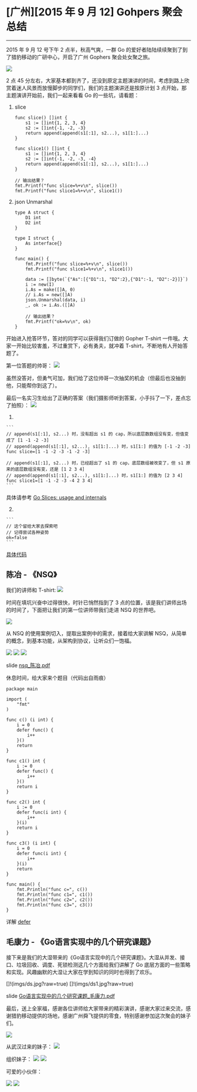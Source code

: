 # [广州][2015 年 9 月 12] Gohpers 聚会总结
----------------

2015 年 9 月 12 号下午 2 点半，秋高气爽，一群 Go 的爱好者陆陆续续聚到了到了猎豹移动的广研中心，开启了广州 Gophers 聚会处女聚之旅。

![](imgs/cmcm.jpg?raw=true)

2 点 45 分左右，大家基本都到齐了，还没到原定主题演讲的时间，考虑到路上欣赏着迷人风景而放慢脚步的同学们，我们的主题演讲还是按原计划 3 点开始，那主题演讲开始前，我们一起来看看 Go 的一些坑，请看题：

1. slice

	```
	func slice() []int {
		s1 := []int{1, 2, 3, 4}
		s2 := []int{-1, -2, -3}
		return append(append(s1[:1], s2...), s1[1:]...)
	}
	
	func slice1() []int {
		s1 := []int{1, 2, 3, 4}
		s2 := []int{-1, -2, -3, -4}
		return append(append(s1[:1], s2...), s1[1:]...)
	}
	
	// 输出结果？
	fmt.Printf("func slice=%+v\n", slice())
	fmt.Printf("func slice1=%+v\n", slice1())
	```

2. json Unmarshal

	```
	type A struct {
		D1 int
		D2 int
	}
	
	type I struct {
		As interface{}
	}
	
	func main() {
		fmt.Printf("func slice=%+v\n", slice())
		fmt.Printf("func slice1=%+v\n", slice1())
	
		data := []byte(`{"As":[{"D1":1, "D2":2},{"D1":-1, "D2":-2}]}`)
		i := new(I)
		i.As = make([]A, 0)
		// i.As = new([]A)
		json.Unmarshal(data, i)
		_, ok := i.As.([]A)
	
		// 输出结果？
		fmt.Printf("ok=%v\n", ok)
	}
	```

开始进入抢答环节，答对的同学可以获得我们订做的 Gopher T-shirt 一件哦。大家一开始比较害羞，不过重赏下，必有勇夫，就冲着 T-shirt，不断地有人开始答题了。

第一位答题的帅哥：
![](imgs/first-answer.jpg?raw=true)

虽然没答对，但勇气可加，我们给了这位帅哥一次抽奖的机会（但最后也没抽到他，只能帮你到这了）。

最后一名实习生给出了正确的答案（我们摄影师听到答案，小手抖了一下，差点忘了拍照）：
![](imgs/answer.jpg?raw=true)

1.

	```
	// append(s1[:1], s2...) 时，没有超出 s1 的 cap，所以底层数数组没有变，但值变成了 [1 -1 -2 -3]
	// append(append(s1[:1], s2...), s1[1:]...) 时，s1[1:] 的值为 [-1 -2 -3]
	func slice=[1 -1 -2 -3 -1 -2 -3]
	
	// append(s1[:1], s2...) 时，已经超出了 s1 的 cap，底层数组被改变了，但 s1 原来的底层数组没有变，还是 [1 2 3 4]
	// append(append(s1[:1], s2...), s1[1:]...) 时，s1[1:] 的值为 [2 3 4]
	func slice1=[1 -1 -2 -3 -4 2 3 4]
	```

具体请参考 [Go Slices: usage and internals](http://blog.golang.org/go-slices-usage-and-internals)

2.

	```
	// 这个留给大家去探索吧
	// 记得尝试各种姿势
	ok=false
	```

[具体代码](code/slice.go)

## 陈冶 - 《NSQ》

我们的讲师和 T-shirt:
![](imgs/jiangshi.jpg?raw=true)

时间在填坑兴奋中过得很快，时针已悄然指到了 3 点的位置，该是我们讲师出场的时间了，下面把让我们的第一位讲师带我们走进 NSQ 的世界吧。

![](imgs/jiangshi1.jpg?raw=true)

从 NSQ 的使用案例切入，提取出案例中的需求，接着给大家讲解 NSQ，从简单的概念，到基本功能，从架构到协议，让听众们一饱福。

![](imgs/nsq.jpg?raw=true)
![](imgs/nsq1.jpg?raw=true)
![](imgs/nsq2.jpg?raw=true)

slide [nsq_陈冶.pdf](slides/1.nsq_陈冶.pdf)

休息时间，给大家来个题目（代码出自雨痕）

```
package main

import (
	"fmt"
)

func c() (i int) {
	i = 0
	defer func() {
		i++
	}()
	return
}

func c1() int {
	i := 0
	defer func() {
		i++
	}()
	return i
}

func c2() int {
	i := 0
	defer func(i int) {
		i++
	}(i)
	return i
}

func c3() (i int) {
	i = 0
	defer func(i int) {
		i++
	}(i)
	return
}

func main() {
	fmt.Println("func c=", c())
	fmt.Println("func c1=", c1())
	fmt.Println("func c2=", c2())
	fmt.Println("func c3=", c3())
}
```

详解 [defer](code/defer.go)

## 毛康力 - 《Go语言实现中的几个研究课题》

接下来是我们的大湿带来的《Go语言实现中的几个研究课题》。大湿从并发、接口、垃圾回收、调度、死锁检测这几个方面给我们讲解了 Go 底层方面的一些策略和实现。风趣幽默的大湿让大家在学到知识的同时也得到了欢乐。

[]!(imgs/ds.jpg?raw=true)
[]!(imgs/ds1.jpg?raw=true)

slide [Go语言实现中的几个研究课题_毛康力.pdf](slides/2.Go语言实现中的几个研究课题_毛康力.pdf)

最后，送上全家福，感谢各位讲师给大家带来的精彩演讲，感谢大家过来交流，感谢猎豹移动提供的场地，感谢广州舜飞提供的零食，特别感谢参加这次聚会的妹子们。

![](imgs/ds.jpg?raw=true)

从武汉过来的妹子：
![](imgs/whmz.jpg?raw=true)

组织妹子：
![](imgs/mm.jpg?raw=true)
![](imgs/mm2.jpg?raw=true)

可爱的小伙伴：

![](imgs/hb.jpg?raw=true)
![](imgs/hb1.jpg?raw=true)
